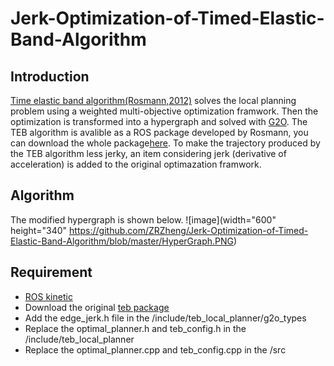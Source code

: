 # Jerk-Optimization-of-Timed-Elastic-Band-Algorithm

## Introduction
[Time elastic band algorithm(Rosmann,2012)](http://ieeexplore.ieee.org/abstract/document/6309484/) solves the local planning problem using a weighted multi-objective optimization framwork. Then the optimization is transformed into a hypergraph and solved with [G2O](http://ieeexplore.ieee.org/abstract/document/5979949/). The TEB algorithm is avalible as a ROS package developed by Rosmann, you can download the whole package[here](https://github.com/rst-tu-dortmund/teb_local_planner).
To make the trajectory produced by the TEB algorithm less jerky, an item considering jerk (derivative of acceleration) is added to the original optimazation framwork.

## Algorithm
The modified hypergraph is shown below. 
![image](width="600" height="340" https://github.com/ZRZheng/Jerk-Optimization-of-Timed-Elastic-Band-Algorithm/blob/master/HyperGraph.PNG)

## Requirement
* [ROS kinetic](http://wiki.ros.org/kinetic/Installation)
* Download the original [teb package](https://github.com/rst-tu-dortmund/teb_local_planner)
* Add the edge_jerk.h file in the /include/teb_local_planner/g2o_types
* Replace the optimal_planner.h and teb_config.h in the /include/teb_local_planner
* Replace the optimal_planner.cpp and teb_config.cpp in the /src
